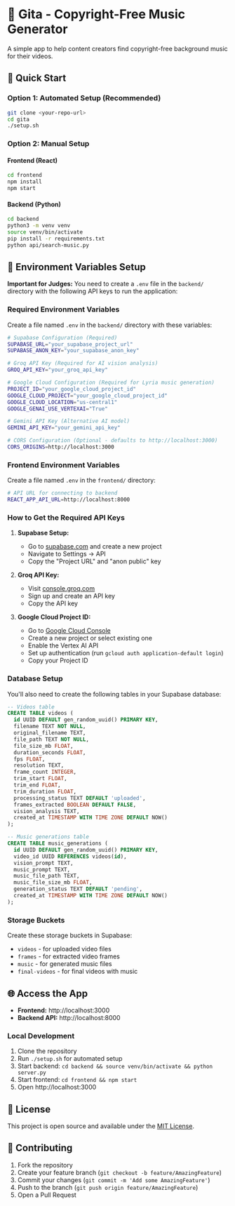# 🎵 Gita - Copyright-Free Music Generator

A simple app to help content creators find copyright-free background music for their videos.

## 🚀 Quick Start

### Option 1: Automated Setup (Recommended)

```bash
git clone <your-repo-url>
cd gita
./setup.sh
```

### Option 2: Manual Setup

#### Frontend (React)

```bash
cd frontend
npm install
npm start
```

#### Backend (Python)

```bash
cd backend
python3 -m venv venv
source venv/bin/activate
pip install -r requirements.txt
python api/search-music.py
```

## 🔑 Environment Variables Setup

**Important for Judges:** You need to create a `.env` file in the `backend/` directory with the following API keys to run the application:

### Required Environment Variables

Create a file named `.env` in the `backend/` directory with these variables:

```bash
# Supabase Configuration (Required)
SUPABASE_URL="your_supabase_project_url"
SUPABASE_ANON_KEY="your_supabase_anon_key"

# Groq API Key (Required for AI vision analysis)
GROQ_API_KEY="your_groq_api_key"

# Google Cloud Configuration (Required for Lyria music generation)
PROJECT_ID="your_google_cloud_project_id"
GOOGLE_CLOUD_PROJECT="your_google_cloud_project_id"
GOOGLE_CLOUD_LOCATION="us-central1"
GOOGLE_GENAI_USE_VERTEXAI="True"

# Gemini API Key (Alternative AI model)
GEMINI_API_KEY="your_gemini_api_key"

# CORS Configuration (Optional - defaults to http://localhost:3000)
CORS_ORIGINS=http://localhost:3000
```

### Frontend Environment Variables

Create a file named `.env` in the `frontend/` directory:

```bash
# API URL for connecting to backend
REACT_APP_API_URL=http://localhost:8000
```

### How to Get the Required API Keys

1. **Supabase Setup:**

   - Go to [supabase.com](https://supabase.com) and create a new project
   - Navigate to Settings → API
   - Copy the "Project URL" and "anon public" key

2. **Groq API Key:**

   - Visit [console.groq.com](https://console.groq.com)
   - Sign up and create an API key
   - Copy the API key

3. **Google Cloud Project ID:**
   - Go to [Google Cloud Console](https://console.cloud.google.com)
   - Create a new project or select existing one
   - Enable the Vertex AI API
   - Set up authentication (run `gcloud auth application-default login`)
   - Copy your Project ID

### Database Setup

You'll also need to create the following tables in your Supabase database:

```sql
-- Videos table
CREATE TABLE videos (
  id UUID DEFAULT gen_random_uuid() PRIMARY KEY,
  filename TEXT NOT NULL,
  original_filename TEXT,
  file_path TEXT NOT NULL,
  file_size_mb FLOAT,
  duration_seconds FLOAT,
  fps FLOAT,
  resolution TEXT,
  frame_count INTEGER,
  trim_start FLOAT,
  trim_end FLOAT,
  trim_duration FLOAT,
  processing_status TEXT DEFAULT 'uploaded',
  frames_extracted BOOLEAN DEFAULT FALSE,
  vision_analysis TEXT,
  created_at TIMESTAMP WITH TIME ZONE DEFAULT NOW()
);

-- Music generations table
CREATE TABLE music_generations (
  id UUID DEFAULT gen_random_uuid() PRIMARY KEY,
  video_id UUID REFERENCES videos(id),
  vision_prompt TEXT,
  music_prompt TEXT,
  music_file_path TEXT,
  music_file_size_mb FLOAT,
  generation_status TEXT DEFAULT 'pending',
  created_at TIMESTAMP WITH TIME ZONE DEFAULT NOW()
);
```

### Storage Buckets

Create these storage buckets in Supabase:

- `videos` - for uploaded video files
- `frames` - for extracted video frames
- `music` - for generated music files
- `final-videos` - for final videos with music

## 🌐 Access the App

- **Frontend:** http://localhost:3000
- **Backend API:** http://localhost:8000

### Local Development

1. Clone the repository
2. Run `./setup.sh` for automated setup
3. Start backend: `cd backend && source venv/bin/activate && python server.py`
4. Start frontend: `cd frontend && npm start`
5. Open http://localhost:3000

## 📄 License

This project is open source and available under the [MIT License](LICENSE).

## 🤝 Contributing

1. Fork the repository
2. Create your feature branch (`git checkout -b feature/AmazingFeature`)
3. Commit your changes (`git commit -m 'Add some AmazingFeature'`)
4. Push to the branch (`git push origin feature/AmazingFeature`)
5. Open a Pull Request
